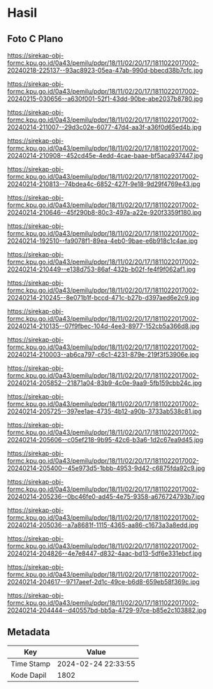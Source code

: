 # Hasil

## Foto C Plano

https://sirekap-obj-formc.kpu.go.id/0a43/pemilu/pdpr/18/11/02/20/17/1811022017002-20240218-225137--93ac8923-05ea-47ab-990d-bbecd38b7cfc.jpg

https://sirekap-obj-formc.kpu.go.id/0a43/pemilu/pdpr/18/11/02/20/17/1811022017002-20240215-030656--a630f001-52f1-43dd-90be-abe2037b8780.jpg

https://sirekap-obj-formc.kpu.go.id/0a43/pemilu/pdpr/18/11/02/20/17/1811022017002-20240214-211007--29d3c02e-6077-47d4-aa3f-a36f0d65ed4b.jpg

https://sirekap-obj-formc.kpu.go.id/0a43/pemilu/pdpr/18/11/02/20/17/1811022017002-20240214-210908--452cd45e-4edd-4cae-baae-bf5aca937447.jpg

https://sirekap-obj-formc.kpu.go.id/0a43/pemilu/pdpr/18/11/02/20/17/1811022017002-20240214-210813--74bdea4c-6852-427f-9e18-9d29f4769e43.jpg

https://sirekap-obj-formc.kpu.go.id/0a43/pemilu/pdpr/18/11/02/20/17/1811022017002-20240214-210646--45f290b8-80c3-497a-a22e-920f3359f180.jpg

https://sirekap-obj-formc.kpu.go.id/0a43/pemilu/pdpr/18/11/02/20/17/1811022017002-20240214-192510--fa9078f1-89ea-4eb0-9bae-e6b918c1c4ae.jpg

https://sirekap-obj-formc.kpu.go.id/0a43/pemilu/pdpr/18/11/02/20/17/1811022017002-20240214-210449--e138d753-86af-432b-b02f-fe4f9f062af1.jpg

https://sirekap-obj-formc.kpu.go.id/0a43/pemilu/pdpr/18/11/02/20/17/1811022017002-20240214-210245--8e071b1f-bccd-471c-b27b-d397aed6e2c9.jpg

https://sirekap-obj-formc.kpu.go.id/0a43/pemilu/pdpr/18/11/02/20/17/1811022017002-20240214-210135--07f9fbec-104d-4ee3-8977-152cb5a366d8.jpg

https://sirekap-obj-formc.kpu.go.id/0a43/pemilu/pdpr/18/11/02/20/17/1811022017002-20240214-210003--ab6ca797-c6c1-4231-879e-219f3f53906e.jpg

https://sirekap-obj-formc.kpu.go.id/0a43/pemilu/pdpr/18/11/02/20/17/1811022017002-20240214-205852--21871a04-83b9-4c0e-9aa9-5fb159cbb24c.jpg

https://sirekap-obj-formc.kpu.go.id/0a43/pemilu/pdpr/18/11/02/20/17/1811022017002-20240214-205725--397ee1ae-4735-4b12-a90b-3733ab538c81.jpg

https://sirekap-obj-formc.kpu.go.id/0a43/pemilu/pdpr/18/11/02/20/17/1811022017002-20240214-205606--c05ef218-9b95-42c6-b3a6-1d2c67ea9d45.jpg

https://sirekap-obj-formc.kpu.go.id/0a43/pemilu/pdpr/18/11/02/20/17/1811022017002-20240214-205400--45e973d5-1bbb-4953-9d42-c6875fda92c9.jpg

https://sirekap-obj-formc.kpu.go.id/0a43/pemilu/pdpr/18/11/02/20/17/1811022017002-20240214-205236--0bc46fe0-ad45-4e75-9358-a676724793b7.jpg

https://sirekap-obj-formc.kpu.go.id/0a43/pemilu/pdpr/18/11/02/20/17/1811022017002-20240214-205036--a7a8681f-1115-4365-aa86-c1673a3a8edd.jpg

https://sirekap-obj-formc.kpu.go.id/0a43/pemilu/pdpr/18/11/02/20/17/1811022017002-20240214-204826--4e7e8447-d832-4aac-bd13-5df6e331ebcf.jpg

https://sirekap-obj-formc.kpu.go.id/0a43/pemilu/pdpr/18/11/02/20/17/1811022017002-20240214-204617--9717aeef-2d1c-49ce-b6d8-659eb58f369c.jpg

https://sirekap-obj-formc.kpu.go.id/0a43/pemilu/pdpr/18/11/02/20/17/1811022017002-20240214-204444--d40557bd-bb5a-4729-97ce-b85e2c103882.jpg


## Metadata

| Key        | Value               |
| ---------- | ------------------- |
| Time Stamp | 2024-02-24 22:33:55 |
| Kode Dapil | 1802                |



